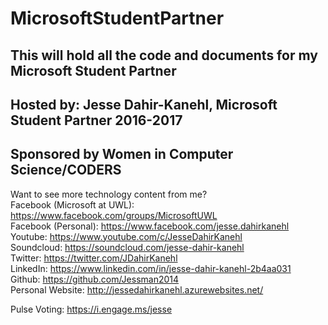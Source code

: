 # MicrosoftStudentPartner
This will hold all the code and documents for my Microsoft Student Partner 
-----------
Hosted by: Jesse Dahir-Kanehl, Microsoft Student Partner 2016-2017
-----------
Sponsored by Women in Computer Science/CODERS
-----------
Want to see more technology content from me?  
Facebook (Microsoft at UWL): https://www.facebook.com/groups/MicrosoftUWL  
Facebook (Personal): https://www.facebook.com/jesse.dahirkanehl  
Youtube: https://www.youtube.com/c/JesseDahirKanehl  
Soundcloud: https://soundcloud.com/jesse-dahir-kanehl  
Twitter: https://twitter.com/JDahirKanehl  
LinkedIn: https://www.linkedin.com/in/jesse-dahir-kanehl-2b4aa031  
Github: https://github.com/Jessman2014  
Personal Website: http://jessedahirkanehl.azurewebsites.net/  

Pulse Voting: https://i.engage.ms/jesse
